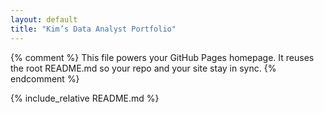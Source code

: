 ```yaml
---
layout: default
title: "Kim’s Data Analyst Portfolio"
---
```


{% comment %}
This file powers your GitHub Pages homepage.
It reuses the root README.md so your repo and your site stay in sync.
{% endcomment %}

{% include_relative README.md %}
